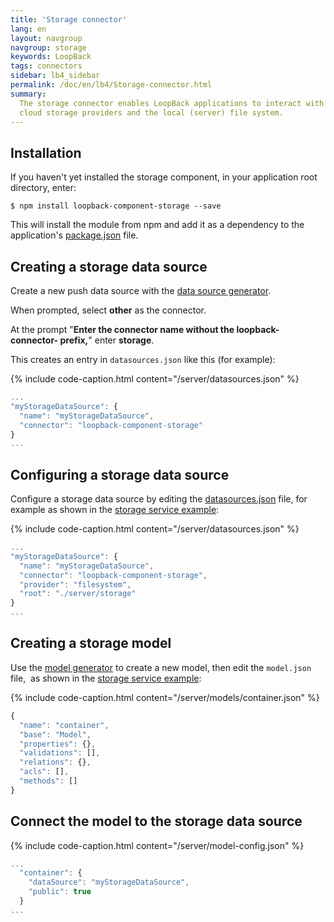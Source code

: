 ```yaml
---
title: 'Storage connector'
lang: en
layout: navgroup
navgroup: storage
keywords: LoopBack
tags: connectors
sidebar: lb4_sidebar
permalink: /doc/en/lb4/Storage-connector.html
summary:
  The storage connector enables LoopBack applications to interact with files on
  cloud storage providers and the local (server) file system.
---
```


## Installation

If you haven't yet installed the storage component, in your application root
directory, enter:

```shell
$ npm install loopback-component-storage --save
```

This will install the module from npm and add it as a dependency to the
application's [package.json](package.json.html) file.

## Creating a storage data source

Create a new push data source with
the [data source generator](Data-source-generator.html).

When prompted, select **other** as the connector.

At the prompt "**Enter the connector name without the loopback-connector-
prefix,**" enter **storage**.

This creates an entry in `datasources.json` like this (for example):

{% include code-caption.html content="/server/datasources.json" %}

```javascript
...
"myStorageDataSource": {
  "name": "myStorageDataSource",
  "connector": "loopback-component-storage"
}
...
```

## Configuring a storage data source

Configure a storage data source by editing
the [datasources.json](datasources.json.html) file, for example as shown in
the [storage service example](https://github.com/strongloop/loopback-component-storage/blob/master/example-2.0/):

{% include code-caption.html content="/server/datasources.json" %}

```javascript
...
"myStorageDataSource": {
  "name": "myStorageDataSource",
  "connector": "loopback-component-storage",
  "provider": "filesystem",
  "root": "./server/storage"
}
...
```

## Creating a storage model

Use the [model generator](Model-generator.html) to create a new model, then edit
the `model.json` file,  as shown in
the [storage service example](https://github.com/strongloop/loopback-example-storage):

{% include code-caption.html content="/server/models/container.json" %}

```javascript
{
  "name": "container",
  "base": "Model",
  "properties": {},
  "validations": [],
  "relations": {},
  "acls": [],
  "methods": []
}
```

## Connect the model to the storage data source

{% include code-caption.html content="/server/model-config.json" %}

```javascript
...
  "container": {
    "dataSource": "myStorageDataSource",
    "public": true
  }
...
```

